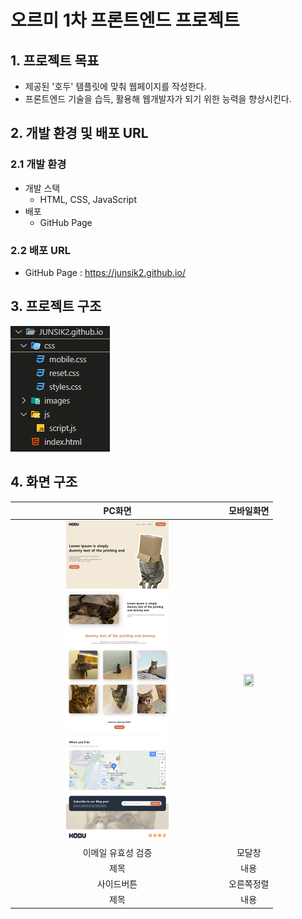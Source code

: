 # 오르미 1차 프론트엔드 프로젝트

## 1. 프로젝트 목표
* 제공된 '호두' 템플릿에 맞춰 웹페이지를 작성한다.
* 프론트엔드 기술을 습득, 활용해 웹개발자가 되기 위한 능력을 향상시킨다.


## 2. 개발 환경 및 배포 URL

### 2.1 개발 환경
* 개발 스택
    * HTML, CSS, JavaScript
* 배포
    * GitHub Page

### 2.2 배포 URL
* GitHub Page : https://junsik2.github.io/


## 3. 프로젝트 구조
<img src="./images/folder-tree.png" width="" height=""></img>


## 4. 화면 구조
|PC화면|모바일화면|
|:---:|:---:|
|<img src="./images/screenshot-pc.png" width="50%" height="50%"></img>|<img src="./images/screenshot-mobile.png" width="50%" height="50%"></img>|
|이메일 유효성 검증|모달창|
|제목|내용|
|사이드버튼|오른쪽정렬|
|제목|내용|